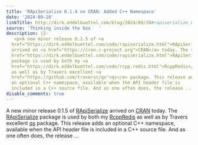 ```yaml
---
title: 'RApiSerialize 0.1.4 on CRAN: Added C++ Namespace'
date: '2024-09-28'
linkTitle: http://dirk.eddelbuettel.com/blog/2024/09/28#rapiserialize_0.1.4
source: 'Thinking inside the box   '
description: |2-
   <p>A new minor release 0.1.5 of <a
  href="https://dirk.eddelbuettel.com/code/rapiserialize.html">RApiSerialize</a>
  arrived on <a href="https://cran.r-project.org">CRAN</a> today. The <a
  href="https://dirk.eddelbuettel.com/code/rapiserialize.html">RApiSerialize</a>
  package is used by both my <a
  href="https://dirk.eddelbuettel.com/code/rcpp.redis.html">RcppRedis</a>
  as well as by Travers excellent <a
  href="https://github.com/traversc/qs">qs</a> package. This release adds
  an optional C++ namespace, available when the API header file is
  included in a C++ source file. And as one often does, the release ...
disable_comments: true
---
```

 <p>A new minor release 0.1.5 of <a
href="https://dirk.eddelbuettel.com/code/rapiserialize.html">RApiSerialize</a>
arrived on <a href="https://cran.r-project.org">CRAN</a> today. The <a
href="https://dirk.eddelbuettel.com/code/rapiserialize.html">RApiSerialize</a>
package is used by both my <a
href="https://dirk.eddelbuettel.com/code/rcpp.redis.html">RcppRedis</a>
as well as by Travers excellent <a
href="https://github.com/traversc/qs">qs</a> package. This release adds
an optional C++ namespace, available when the API header file is
included in a C++ source file. And as one often does, the release ...